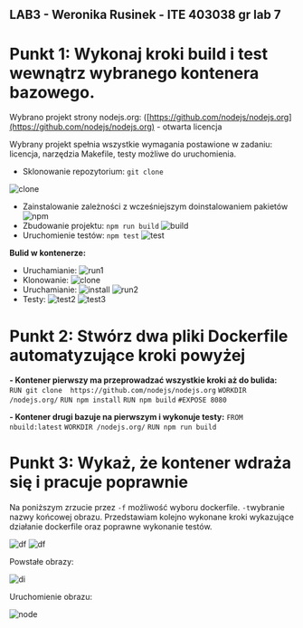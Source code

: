 ## **LAB3 - Weronika Rusinek - ITE  403038 gr lab 7**

# Punkt 1: Wykonaj kroki build i test wewnątrz wybranego kontenera bazowego.
Wybrano projekt strony nodejs.org: ([https://github.com/nodejs/nodejs.org](https://github.com/nodejs/nodejs.org) - otwarta licencja

Wybrany projekt spełnia wszystkie wymagania postawione w zadaniu: licencja, narzędzia Makefile, testy możliwe do uruchomienia.

- Sklonowanie repozytorium:  `git clone`

![clone](./git_clone.png)

- Zainstalowanie zależności z wcześniejszym doinstalowaniem pakietów 
![npm](./npm_install.png)
- Zbudowanie projektu: `npm run build`
![build](./run_build.png)
- Uruchomienie testów:  `npm test`
![test](./npm_test.png)

**Bulid w kontenerze:**
- Uruchamianie: 
![run1](./run.png)
- Klonowanie:
![clone](./clone_d.png)
- Uruchamianie: 
![install](./install_d.png)
![run2](./run_d.png)
- Testy: 
![test2](./test_d.png)
![test3](./test_d1.png)

# Punkt 2: Stwórz dwa pliki Dockerfile automatyzujące kroki powyżej

**- Kontener pierwszy ma przeprowadzać wszystkie kroki aż do bulida:**
` RUN git clone  https://github.com/nodejs/nodejs.org`
`WORKDIR /nodejs.org/`
`RUN npm install`
`RUN npm build`
`#EXPOSE 8080 `

**- Kontener drugi bazuje na pierwszym i wykonuje testy:**
`FROM nbuild:latest`
`WORKDIR /nodejs.org/`
`RUN npm run build`

# Punkt 3: Wykaż, że kontener wdraża się i pracuje poprawnie

Na poniższym zrzucie przez `-f` możliwość wyboru dockerfile. `-t`wybranie nazwy końcowej obrazu. 
Przedstawiam kolejno wykonane kroki wykazujące działanie dockerfile oraz poprawne wykonanie testów. 

![df](./df1.png)
![df](./df2.png)

Powstałe obrazy: 

![di](./docker_images.png)

Uruchomienie obrazu: 

![node](./nodejs.png)

